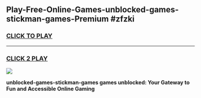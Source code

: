 
## Play-Free-Online-Games-unblocked-games-stickman-games-Premium #zfzki
<h3>
<a href="https://premium.freeplayer.one?title=unblocked-games-stickman-games&ref=8M">CLICK TO PLAY</a></h3>
<hr>

<h3>
<a href="https://premium.freeplayer.one?title=unblocked-games-stickman-games&ref=8M">CLICK 2 PLAY</a>
  
</h3>

<a href="https://premium.freeplayer.one?title=unblocked-games-stickman-games&ref=8M"><img src="https://clearcache.store/games.png"></a>


**unblocked-games-stickman-games games unblocked: Your Gateway to Fun and Accessible Online Gaming**
